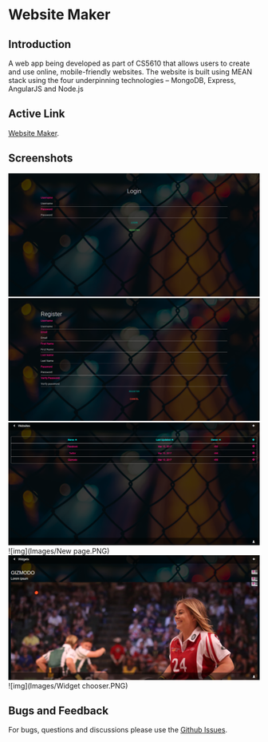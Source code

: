 # Website Maker
## Introduction
A web app being developed as part of CS5610 that allows users to create and use online, mobile-friendly websites. The website is built using MEAN stack using the four underpinning technologies – MongoDB, Express, AngularJS and Node.js

## Active Link
[Website Maker](https://sadarangani-akshay-webdev.herokuapp.com/assignment/index.html#/).
## Screenshots
![img](Images/Login.PNG)
![img](Images/Register.PNG)
![img](Images/Websites.PNG)
![img](Images/New page.PNG)
![img](Images/Widgets.PNG)
![img](Images/Widget chooser.PNG)
## Bugs and Feedback
For bugs, questions and discussions please use the [Github Issues](https://github.com/aksh4y/sadarangani-akshay-webdev/issues).
